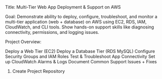 Title: Multi-Tier Web App Deployment & Support on AWS

Goal:
Demonstrate ability to deploy, configure, troubleshoot, and monitor a multi-tier application (web + database) on AWS using EC2, RDS, IAM, CloudWatch, and CLI tools. Show hands-on support skills like diagnosing connectivity, permissions, and logging issues.


Project Overview: 

Deploy a Web Tier (EC2)
Deploy a Database Tier (RDS MySQL)
Configure Security Groups and IAM Roles
Test & Troubleshoot App Connectivity
Set up CloudWatch Alarms & Logs
Document Common Support Issues + Fixes


1. Create Project Repository
